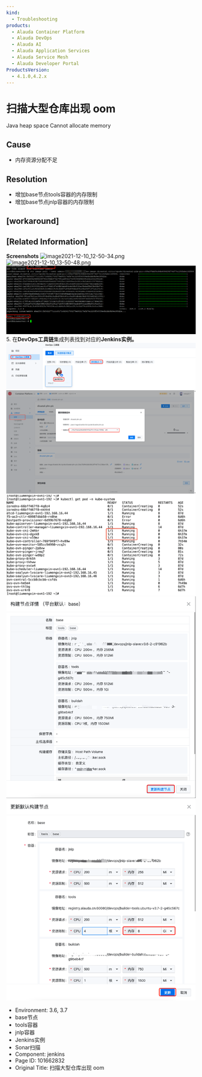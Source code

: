 ```yaml
---
kind:
  - Troubleshooting
products:
  - Alauda Container Platform
  - Alauda DevOps
  - Alauda AI
  - Alauda Application Services
  - Alauda Service Mesh
  - Alauda Developer Portal
ProductsVersion:
  - 4.1.0,4.2.x
---
```

<!-- A type of document that involves encountering a fault, diagnosing it, performing root cause analysis, and providing solutions. -->

# 扫描大型仓库出现 oom

Java heap space Cannot allocate memory

## Cause
- 内存资源分配不足

## Resolution
- 增加base节点tools容器的内存限制
- 增加base节点jnlp容器的内存限制

## [workaround]

## [Related Information]
**Screenshots**
![image2021-12-10_12-50-34.png](assets/sao-miao-da-xing-cang-ku-chu-xian-oom/image2021-12-10_12-50-34.png)
![image2021-12-10_13-50-48.png](assets/sao-miao-da-xing-cang-ku-chu-xian-oom/image2021-12-10_13-50-48.png)
![](assets/sao-miao-da-xing-cang-ku-chu-xian-oom/1.png)
5. 在**DevOps工具链**集成列表找到对应的**Jenkins实例。** **![](assets/sao-miao-da-xing-cang-ku-chu-xian-oom/2.png)**
![](assets/sao-miao-da-xing-cang-ku-chu-xian-oom/3.png)
![](assets/sao-miao-da-xing-cang-ku-chu-xian-oom/4.png)
![](assets/sao-miao-da-xing-cang-ku-chu-xian-oom/5.png)
![](assets/sao-miao-da-xing-cang-ku-chu-xian-oom/6.png)
- Environment: 3.6, 3.7
- base节点
- tools容器
- jnlp容器
- Jenkins实例
- Sonar扫描
- Component: jenkins
- Page ID: 101662832
- Original Title: 扫描大型仓库出现 oom
